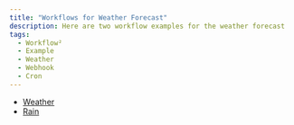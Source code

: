 ```yaml
---
title: "Workflows for Weather Forecast"
description: Here are two workflow examples for the weather forecast
tags:
  - Workflow²
  - Example
  - Weather
  - Webhook
  - Cron
---
```


- [Weather](/example/weather/weather/)
- [Rain](/example/weather/weather_rain/)
